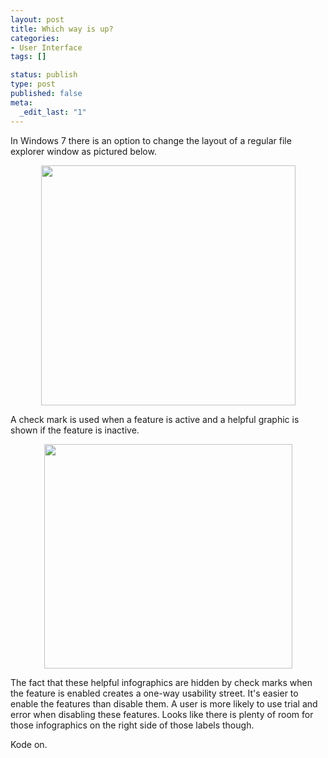 ```yaml
--- 
layout: post
title: Which way is up?
categories: 
- User Interface
tags: []

status: publish
type: post
published: false
meta: 
  _edit_last: "1"
---
```

In Windows 7 there is an option to change the layout of a regular file explorer window as pictured below. 

<center><img src="http://www.preenandprune.com/cocoamondo/wp-content/uploads/2010/08/mixed.png" alt="" title="mixed" width="407" height="384" class="alignnone size-full wp-image-1050" /></center>

A check mark is used when a feature is active and a helpful graphic is shown if the feature is inactive.

<center><img src="http://www.preenandprune.com/cocoamondo/wp-content/uploads/2010/08/allActive.png" alt="" title="allActive" width="397" height="359" class="alignnone size-full wp-image-1049" /></center>

The fact that these helpful infographics are hidden by check marks when the feature is enabled creates a one-way usability street.  It's easier to enable the features than disable them.  A user is more likely to  use trial and error when disabling these features.  Looks like there is plenty of room for those infographics on the right side of those labels though.

Kode on.

